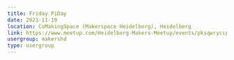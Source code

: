 ```yaml
---
title: Friday PiDay
date: 2021-11-19
location: CoMakingSpace (Makerspace Heidelberg), Heidelberg
link: https://www.meetup.com/Heidelberg-Makers-Meetup/events/pksqwryccpbzb/
usergroup: makershd
type: usergroup
---
```

